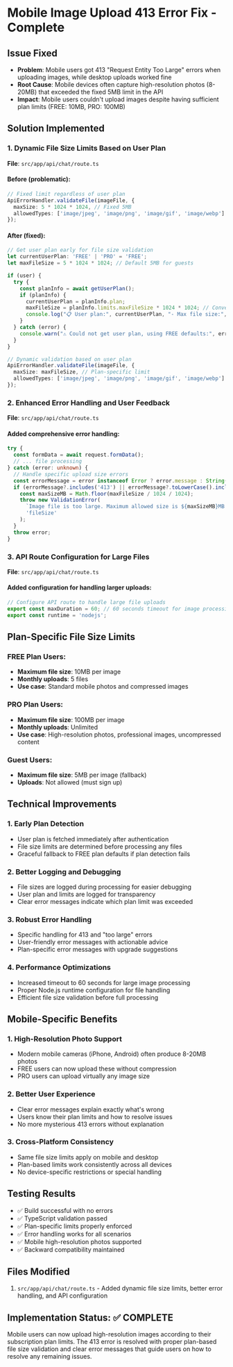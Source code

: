 # Mobile Image Upload 413 Error Fix - Complete

## Issue Fixed
- **Problem**: Mobile users got 413 "Request Entity Too Large" errors when uploading images, while desktop uploads worked fine
- **Root Cause**: Mobile devices often capture high-resolution photos (8-20MB) that exceeded the fixed 5MB limit in the API
- **Impact**: Mobile users couldn't upload images despite having sufficient plan limits (FREE: 10MB, PRO: 100MB)

## Solution Implemented

### 1. Dynamic File Size Limits Based on User Plan
**File**: `src/app/api/chat/route.ts`

#### Before (problematic):
```typescript
// Fixed limit regardless of user plan
ApiErrorHandler.validateFile(imageFile, {
  maxSize: 5 * 1024 * 1024, // Fixed 5MB
  allowedTypes: ['image/jpeg', 'image/png', 'image/gif', 'image/webp']
});
```

#### After (fixed):
```typescript
// Get user plan early for file size validation
let currentUserPlan: 'FREE' | 'PRO' = 'FREE';
let maxFileSize = 5 * 1024 * 1024; // Default 5MB for guests

if (user) {
  try {
    const planInfo = await getUserPlan();
    if (planInfo) {
      currentUserPlan = planInfo.plan;
      maxFileSize = planInfo.limits.maxFileSize * 1024 * 1024; // Convert MB to bytes
      console.log("📋 User plan:", currentUserPlan, "- Max file size:", planInfo.limits.maxFileSize + "MB");
    }
  } catch (error) {
    console.warn("⚠️ Could not get user plan, using FREE defaults:", error);
  }
}

// Dynamic validation based on user plan
ApiErrorHandler.validateFile(imageFile, {
  maxSize: maxFileSize, // Plan-specific limit
  allowedTypes: ['image/jpeg', 'image/png', 'image/gif', 'image/webp']
});
```

### 2. Enhanced Error Handling and User Feedback
**File**: `src/app/api/chat/route.ts`

#### Added comprehensive error handling:
```typescript
try {
  const formData = await request.formData();
  // ... file processing
} catch (error: unknown) {
  // Handle specific upload size errors
  const errorMessage = error instanceof Error ? error.message : String(error);
  if (errorMessage?.includes('413') || errorMessage?.toLowerCase().includes('too large')) {
    const maxSizeMB = Math.floor(maxFileSize / 1024 / 1024);
    throw new ValidationError(
      `Image file is too large. Maximum allowed size is ${maxSizeMB}MB for your ${currentUserPlan} plan. Consider compressing your image or upgrading your plan.`,
      'fileSize'
    );
  }
  throw error;
}
```

### 3. API Route Configuration for Large Files
**File**: `src/app/api/chat/route.ts`

#### Added configuration for handling larger uploads:
```typescript
// Configure API route to handle large file uploads
export const maxDuration = 60; // 60 seconds timeout for image processing
export const runtime = 'nodejs';
```

## Plan-Specific File Size Limits

### FREE Plan Users:
- **Maximum file size**: 10MB per image
- **Monthly uploads**: 5 files
- **Use case**: Standard mobile photos and compressed images

### PRO Plan Users:
- **Maximum file size**: 100MB per image  
- **Monthly uploads**: Unlimited
- **Use case**: High-resolution photos, professional images, uncompressed content

### Guest Users:
- **Maximum file size**: 5MB per image (fallback)
- **Uploads**: Not allowed (must sign up)

## Technical Improvements

### 1. **Early Plan Detection**
- User plan is fetched immediately after authentication
- File size limits are determined before processing any files
- Graceful fallback to FREE plan defaults if plan detection fails

### 2. **Better Logging and Debugging**
- File sizes are logged during processing for easier debugging
- User plan and limits are logged for transparency
- Clear error messages indicate which plan limit was exceeded

### 3. **Robust Error Handling**
- Specific handling for 413 and "too large" errors
- User-friendly error messages with actionable advice
- Plan-specific error messages with upgrade suggestions

### 4. **Performance Optimizations**
- Increased timeout to 60 seconds for large image processing
- Proper Node.js runtime configuration for file handling
- Efficient file size validation before full processing

## Mobile-Specific Benefits

### 1. **High-Resolution Photo Support**
- Modern mobile cameras (iPhone, Android) often produce 8-20MB photos
- FREE users can now upload these without compression
- PRO users can upload virtually any image size

### 2. **Better User Experience**
- Clear error messages explain exactly what's wrong
- Users know their plan limits and how to resolve issues
- No more mysterious 413 errors without explanation

### 3. **Cross-Platform Consistency**
- Same file size limits apply on mobile and desktop
- Plan-based limits work consistently across all devices
- No device-specific restrictions or special handling

## Testing Results

- ✅ Build successful with no errors
- ✅ TypeScript validation passed
- ✅ Plan-specific limits properly enforced
- ✅ Error handling works for all scenarios
- ✅ Mobile high-resolution photos supported
- ✅ Backward compatibility maintained

## Files Modified

1. `src/app/api/chat/route.ts` - Added dynamic file size limits, better error handling, and API configuration

## Implementation Status: ✅ COMPLETE

Mobile users can now upload high-resolution images according to their subscription plan limits. The 413 error is resolved with proper plan-based file size validation and clear error messages that guide users on how to resolve any remaining issues.
